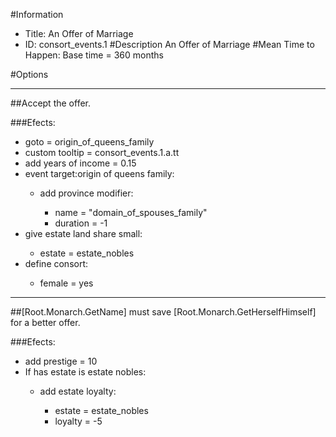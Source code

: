 #Information
 - Title: An Offer of Marriage
 - ID: consort_events.1
#Description
An Offer of Marriage
#Mean Time to Happen:
Base time = 360 months

#Options

___
##Accept the offer.

###Efects:<ul><li>goto = origin_of_queens_family</li><li>custom tooltip = consort_events.1.a.tt</li><li>add years of income = 0.15</li><li>event target:origin of queens family:</li><ul><li>add province modifier:</li><ul><li>name = "domain_of_spouses_family"</li><li>duration = -1</li></ul></ul><li>give estate land share small:</li><ul><li>estate = estate_nobles</li></ul><li>define consort:</li><ul><li>female = yes</li></ul></ul>

___
##[Root.Monarch.GetName] must save [Root.Monarch.GetHerselfHimself] for a better offer.

###Efects:<ul><li>add prestige = 10</li><li>If has estate is estate nobles:</li><ul><li>add estate loyalty:</li><ul><li>estate = estate_nobles</li><li>loyalty = -5</li></ul></ul></ul>
